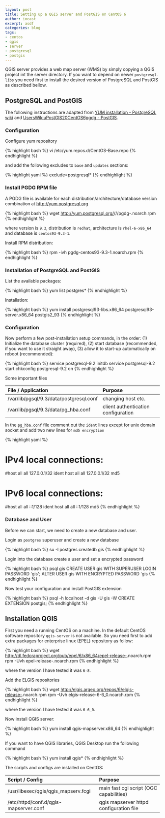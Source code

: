 ```yaml
---
layout: post
title: Setting up a QGIS server and PostGIS on CentOS 6
author: iocast
excerpt: asdf
categories: blog
tags:
- centos
- qgis
- server
- postgresql
- postgis
---
```


QGIS server provides a web map server (WMS) by simply copying a QGIS project int the server directory. If you want to depend on newer ```postgresql-libs``` you need first to install the desired version of PostgreSQL and PostGIS as described bellow.


## PostgreSQL and PostGIS

The following instructions are adapted from  [YUM installation - PostgreSQL wiki](http://wiki.postgresql.org/wiki/YUM_Installation#Configure_your_YUM_repository) and [UsersWikiuPostGIS20CentOS6pgdg - PostGIS](http://trac.osgeo.org/postgis/wiki/UsersWikiPostGIS20CentOS6pgdg).

### Configuration

Configure yum repository

{% highlight bash %}
vi /etc/yum.repos.d/CentOS-Base.repo
{% endhighlight %}

and add the following excludes to ```base``` and ```updates``` sections:

{% highlight yaml %}
exclude=postgresql*
{% endhighlight %}


### Install PGDG RPM file

A PGDG file is available for each distribution/architecture/database version combination at http://yum.postgresql.org 

{% highlight bash %}
wget http://yum.postgresql.org/<version>/<distribution>/<architecture>/pgdg-<database>.noarch.rpm
{% endhighlight %}

where version is ```9.3```, distribution is ```redhat```, architecture is ```rhel-6-x86_64``` and database is ```centos93-9.3-1```.

Install RPM distribution:

{% highlight bash %}
rpm -ivh pgdg-centos93-9.3-1.noarch.rpm
{% endhighlight %}


### Installation of PostgreSQL and PostGIS

List the available packages:

{% highlight bash %}
yum list postgres*
{% endhighlight %}


Installation:

{% highlight bash %}
yum install postgresql93-libs.x86_64 postgresql93-server.x86_64 postgis2_93
{% endhighlight %}

### Configuration

Now perform a few post-installation setup commands, in the order: (1) Initialize the database cluster (required), (2) start database (recommended, if you want to use it straight away), (3) allow it to start-up automatically on reboot (recommended):

{% highlight bash %}
service postgresql-9.2 initdb
service postgresql-9.2 start
chkconfig postgresql-9.2 on
{% endhighlight %}


Some important files

File / Application                       | Purpose
:----------------------------------------|:------------------------------------
/var/lib/pgsql/9.3/data/postgresql.conf  | changing host etc.
/var/lib/pgsql/9.3/data/pg_hba.conf      | client authentication configuration


In the ```pg_hba.conf``` file comment out the ```ident``` lines except for unix domain socket and add two new lines for ```md5 encryption```

{% highlight yaml %}
# IPv4 local connections:
#host    all             all             127.0.0.1/32            ident
host    all             all             127.0.0.1/32            md5
# IPv6 local connections:
#host    all             all             ::1/128                 ident
host    all             all             ::1/128                 md5
{% endhighlight %}

###  Database and User

Before we can start, we need to create a new database and user.

Login as ```postgres``` superuser and create a new database

{% highlight bash %}
su -l postgres
createdb gis
{% endhighlight %}


Login into the database create a user and set a encrypted password

{% highlight bash %}
psql gis
CREATE USER gis WITH SUPERUSER LOGIN PASSWORD 'gis';
ALTER USER gis WITH ENCRYPTED PASSWORD 'gis
{% endhighlight %}


Now test your configuration and install PostGIS extension

{% highlight bash %}
psql -h localhost -d gis -U gis -W
CREATE EXTENSION postgis;
{% endhighlight %}



## Installation QGIS

First you need a running CentOS on a machine. In the default CentOS software repository ```qgis-server``` is not available. So you need first to add extra packages for enterprise linux (EPEL) repository as follow:

{% highlight bash %}
wget http://dl.fedoraproject.org/pub/epel/6/x86_64/epel-release-<version>.noarch.rpm
rpm -Uvh epel-release-<version>.noarch.rpm
{% endhighlight %}

where the version I have tested it was ```6-8```.


Add the ELGIS repositories

{% highlight bash %}
wget http://elgis.argeo.org/repos/6/elgis-release-<version>.noarch.rpm
rpm -Uvh elgis-release-6-6_0.noarch.rpm
{% endhighlight %}

where the version I have tested it was ```6-6_0```.


Now install QGIS server:

{% highlight bash %}
yum install qgis-mapserver.x86_64
{% endhighlight %}


If you want to have QGIS libraries, QGIS Desktop run the following command

{% highlight bash %}
yum install qgis*
{% endhighlight %}


The scripts and configs are installed on CentOS:

Script / Config                       | Purpose
:-------------------------------------|:----------------------------------------
/usr/libexec/qgis/qgis_mapserv.fcgi   | main fast cgi script (OGC capabilities)
/etc/httpd/conf.d/qgis-mapserver.conf | qgis mapserver httpd configuration file

